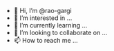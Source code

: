 - 👋 Hi, I’m @rao-gargi
- 👀 I’m interested in ...
- 🌱 I’m currently learning ...
- 💞️ I’m looking to collaborate on ...
- 📫 How to reach me ...

<!---
rao-gargi/rao-gargi is a ✨ special ✨ repository because its `README.md` (this file) appears on your GitHub profile.
You can click the Preview link to take a look at your changes.
--->
